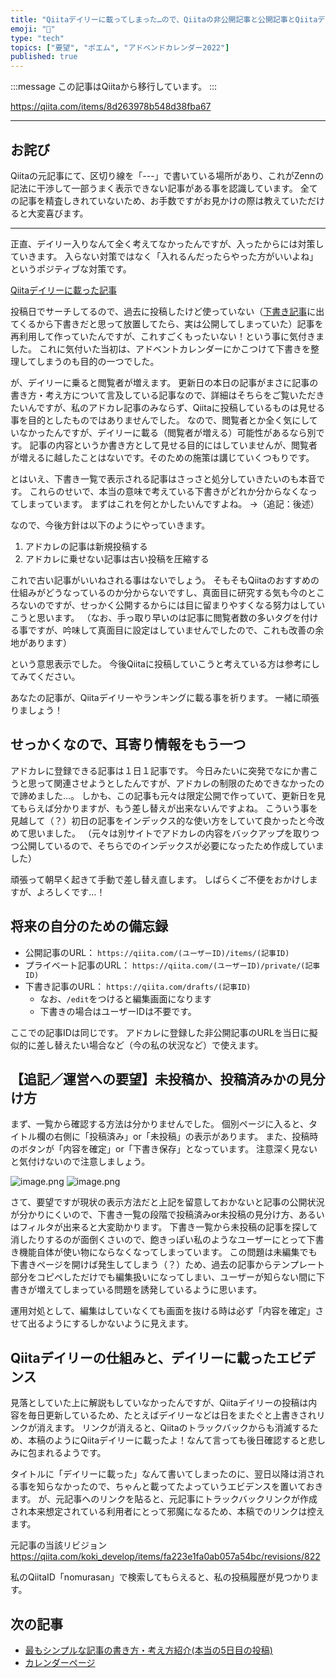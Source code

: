 ```yaml
---
title: "Qiitaデイリーに載ってしまった…ので、Qiitaの非公開記事と公開記事とQiitaデイリーの仕様分析してみた"
emoji: "📝"
type: "tech"
topics: ["要望", "ポエム", "アドベンドカレンダー2022"]
published: true
---
```


:::message
この記事はQiitaから移行しています。
:::

https://qiita.com/items/8d263978b548d38fba67

-----

## お詫び
Qiitaの元記事にて、区切り線を「---」で書いている場所があり、これがZennの記法に干渉して一部うまく表示できない記事がある事を認識しています。
全ての記事を精査しきれていないため、お手数ですがお見かけの際は教えていただけると大変喜びます。

-----

正直、デイリー入りなんて全く考えてなかったんですが、入ったからには対策していきます。
入らない対策ではなく「入れるんだったらやった方がいいよね」というポジティブな対策です。

[Qiitaデイリーに載った記事](https://qiita.com/nomurasan/items/885444cec8eefe37ac07)

投稿日でサーチしてるので、過去に投稿したけど使っていない（[下書き記事](https://qiita.com/drafts)に出てくるから下書きだと思って放置してたら、実は公開してしまっていた）記事を再利用して作っていたんですが、これすごくもったいない！という事に気付きました。
これに気付いた当初は、アドベントカレンダーにかこつけて下書きを整理してしまうのも目的の一つでした。

が、デイリーに乗ると閲覧者が増えます。
更新日の本日の記事がまさに記事の書き方・考え方について言及している記事なので、詳細はそちらをご覧いただきたいんですが、私のアドカレ記事のみならず、Qiitaに投稿しているものは見せる事を目的としたものではありませんでした。
なので、閲覧者とか全く気にしていなかったんですが、デイリーに載る（閲覧者が増える）可能性があるなら別です。
記事の内容というか書き方として見せる目的にはしていませんが、閲覧者が増えるに越したことはないです。そのための施策は講じていくつもりです。

とはいえ、下書き一覧で表示される記事はさっさと処分していきたいのも本音です。
これらのせいで、本当の意味で考えている下書きがどれか分からなくなってしまっています。
まずはこれを何とかしたいんですよね。
→（追記：後述）

なので、今後方針は以下のようにやっていきます。

1. アドカレの記事は新規投稿する
1. アドカレに乗せない記事は古い投稿を圧縮する

これで古い記事がいいねされる事はないでしょう。
そもそもQiitaのおすすめの仕組みがどうなっているのか分からないですし、真面目に研究する気も今のところないのですが、せっかく公開するからには目に留まりやすくなる努力はしていこうと思います。
（なお、手っ取り早いのは記事に閲覧者数の多いタグを付ける事ですが、吟味して真面目に設定はしていませんでしたので、これも改善の余地があります）

という意思表示でした。
今後Qiitaに投稿していこうと考えている方は参考にしてみてください。

あなたの記事が、Qiitaデイリーやランキングに載る事を祈ります。
一緒に頑張りましょう！

## せっかくなので、耳寄り情報をもう一つ
アドカレに登録できる記事は１日１記事です。
今日みたいに突発でなにか書こうと思って関連させようとしたんですが、アドカレの制限のためできなかったので諦めました…。
しかも、この記事も元々は限定公開で作っていて、更新日を見てもらえば分かりますが、もう差し替えが出来ないんですよね。
こういう事を見越して（？）初日の記事をインデックス的な使い方をしていて良かったと今改めて思いました。
（元々は別サイトでアドカレの内容をバックアップを取りつつ公開しているので、そちらでのインデックスが必要になったため作成していました）

頑張って朝早く起きて手動で差し替え直します。
しばらくご不便をおかけしますが、よろしくです…！

## 将来の自分のための備忘録
- 公開記事のURL： `https://qiita.com/(ユーザーID)/items/(記事ID)`
- プライベート記事のURL： `https://qiita.com/(ユーザーID)/private/(記事ID)`
- 下書き記事のURL： `https://qiita.com/drafts/(記事ID)`
  - なお、`/edit`をつけると編集画面になります
  - 下書きの場合はユーザーIDは不要です。

ここでの記事IDは同じです。
アドカレに登録した非公開記事のURLを当日に擬似的に差し替えたい場合など（今の私の状況など）で使えます。

## 【追記／運営への要望】未投稿か、投稿済みかの見分け方
まず、一覧から確認する方法は分かりませんでした。
個別ページに入ると、タイトル欄の右側に「投稿済み」or「未投稿」の表示があります。
また、投稿時のボタンが「内容を確定」or「下書き保存」となっています。
注意深く見ないと気付けないので注意しましょう。

![image.png](https://qiita-image-store.s3.ap-northeast-1.amazonaws.com/0/122800/5a17afea-ece3-d18b-fca8-66a3f3e62d57.png)
![image.png](https://qiita-image-store.s3.ap-northeast-1.amazonaws.com/0/122800/06e8a6aa-8566-1820-3263-428e08937406.png)

さて、要望ですが現状の表示方法だと上記を留意しておかないと記事の公開状況が分かりにくいので、下書き一覧の段階で投稿済みor未投稿の見分け方、あるいはフィルタが出来ると大変助かります。
下書き一覧から未投稿の記事を探して消したりするのが面倒くさいので、飽きっぽい私のようなユーザーにとって下書き機能自体が使い物にならなくなってしまっています。
この問題は未編集でも下書きページを開けば発生してしまう（？）ため、過去の記事からテンプレート部分をコピペしただけでも編集扱いになってしまい、ユーザーが知らない間に下書きが増えてしまっている問題を誘発しているように思います。

運用対処として、編集はしていなくても画面を抜ける時は必ず「内容を確定」させて出るようにするしかないように見えます。

## Qiitaデイリーの仕組みと、デイリーに載ったエビデンス
見落としていた上に解説もしていなかったんですが、Qiitaデイリーの投稿は内容を毎日更新しているため、たとえばデイリーなどは日をまたぐと上書きされリンクが消えます。
リンクが消えると、Qiitaのトラックバックからも消滅するため、本稿のようにQiitaデイリーに載ったよ！なんて言っても後日確認すると悲しみに包まれるようです。

タイトルに「デイリーに載った」なんて書いてしまったのに、翌日以降は消される事を知らなかったので、ちゃんと載ってたよっていうエビデンスを置いておきます。
が、元記事へのリンクを貼ると、元記事にトラックバックリンクが作成され本来想定されている利用者にとって邪魔になるため、本稿でのリンクは控えます。

元記事の当該リビジョン
https://qiita.com/koki_develop/items/fa223e1fa0ab057a54bc/revisions/822

私のQiitaID「nomurasan」で検索してもらえると、私の投稿履歴が見つかります。

## 次の記事
- [最もシンプルな記事の書き方・考え方紹介(本当の5日目の投稿) ](https://qiita.com/nomurasan/items/6cdde5886073c571349c)
- [カレンダーページ](https://qiita.com/advent-calendar/2022/oreno_nomurasan2022)

